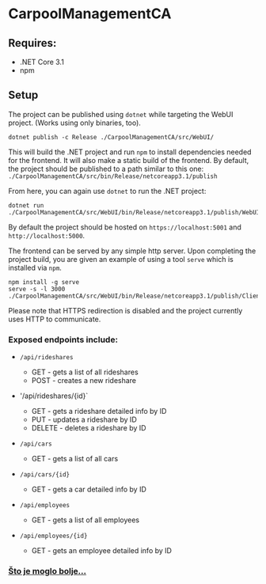 # CarpoolManagementCA

## Requires:
  - .NET Core 3.1
  - npm
  
## Setup
The project can be published using `dotnet` while targeting the WebUI project. (Works using only binaries, too).

```
dotnet publish -c Release ./CarpoolManagementCA/src/WebUI/
```

This will build the .NET project and run `npm` to install dependencies needed for the frontend. It will also make a static build of the frontend.
By default, the project should be published to a path similar to this one:
`./CarpoolManagementCA/src/bin/Release/netcoreapp3.1/publish`

From here, you can again use `dotnet` to run the .NET project:
```
dotnet run ./CarpoolManagementCA/src/WebUI/bin/Release/netcoreapp3.1/publish/WebUI.dll
```
By default the project should be hosted on `https://localhost:5001` and `http://localhost:5000`.

The frontend can be served by any simple http server. Upon completing the project build, you are given an example of using a tool `serve` which is installed via `npm`.
```
npm install -g serve
serve -s -l 3000 ./CarpoolManagementCA/src/WebUI/bin/Release/netcoreapp3.1/publish/ClientApp/build
```

Please note that HTTPS redirection is disabled and the project currently uses HTTP to communicate.

### Exposed endpoints include:
- `/api/rideshares`
  - GET - gets a list of all rideshares
  - POST - creates a new rideshare
- '/api/rideshares/{id}`
  - GET - gets a rideshare detailed info by ID
  - PUT - updates a rideshare by ID
  - DELETE - deletes a rideshare by ID
  
- `/api/cars`
  - GET - gets a list of all cars
- `/api/cars/{id}` 
  - GET - gets a car detailed info by ID
  
- `/api/employees`
  - GET - gets a list of all employees
- `/api/employees/{id}`
  - GET - gets an employee detailed info by ID
  
### [Što je moglo bolje...](./possibleImprovements.md)
